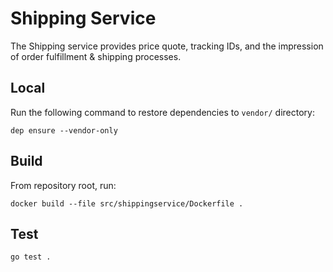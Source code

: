 # Shipping Service

The Shipping service provides price quote, tracking IDs, and the impression of order fulfillment & shipping processes.

## Local

Run the following command to restore dependencies to `vendor/` directory:

    dep ensure --vendor-only

## Build

From repository root, run:

```
docker build --file src/shippingservice/Dockerfile .
```

## Test

```sh
go test .
```
